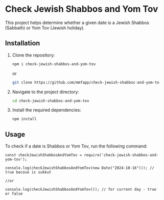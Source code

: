 
# Check Jewish Shabbos and Yom Tov

This project helps determine whether a given date is a Jewish Shabbos (Sabbath) or Yom Tov (Jewish holiday).

## Installation

1. Clone the repository:
    ```sh
    npm i check-jewish-shabbos-and-yom-tov
    ```
    or
    ```sh
    git clone https://github.com/mmfapp/check-jewish-shabbos-and-yom-tov.git
    ```
2. Navigate to the project directory:
    ```sh
    cd check-jewish-shabbos-and-yom-tov
    ```
3. Install the required dependencies:
    ```sh
    npm install
    ```

## Usage

To check if a date is Shabbos or Yom Tov, run the following command:
```node
const checkJewishShabbosAndYomTov = require('check-jewish-shabbos-and-yom-tov');

console.log(checkJewishShabbosAndYomTov(new Date("2024-10-16"))); // true becose is sukkut

//or 

console.log(checkJewishShabbosAndYomTov()); // for current day - true or false

```
